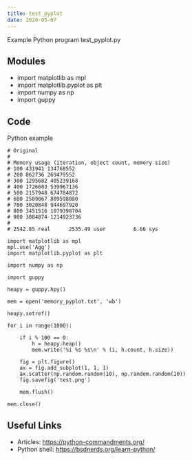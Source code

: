 ```yaml
---
title: test_pyplot
date: 2020-05-07
---
```

Example Python program test_pyplot.py

## Modules

* import matplotlib as mpl
* import matplotlib.pyplot as plt
* import numpy as np
* import guppy

## Code

Python example

    
    # Original
    #
    # Memory usage (iteration, object count, memory size)
    # 100 431941 134768552
    # 200 862736 269479552
    # 300 1295682 405239168
    # 400 1726603 539967136
    # 500 2157948 674784872
    # 600 2589067 809598080
    # 700 3020848 944697920
    # 800 3451516 1079398704
    # 900 3884074 1214923736
    # 
    # 2542.85 real      2535.49 user         6.66 sys
    
    import matplotlib as mpl
    mpl.use('Agg')
    import matplotlib.pyplot as plt
    
    import numpy as np
    
    import guppy
    
    heapy = guppy.hpy()
    
    mem = open('memory_pyplot.txt', 'wb')
    
    heapy.setref()
    
    for i in range(1000):
    
        if i % 100 == 0:
            h = heapy.heap()
            mem.write('%i %s %s\n' % (i, h.count, h.size))
    
        fig = plt.figure()
        ax = fig.add_subplot(1, 1, 1)
        ax.scatter(np.random.random(10), np.random.random(10))
        fig.savefig('test.png')
    
        mem.flush()
    
    mem.close()
    

## Useful Links

- Articles: https://python-commandments.org/
- Python shell: https://bsdnerds.org/learn-python/
